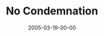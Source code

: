 ---
layout: message
category: message
series: "The Life"
title: "No Condemnation"
date: 2005-03-19-00-00
message_id: 128
audio: "http://s3.amazonaws.com/crossroads-media/messages/audio/The_Life_04_03-19-05_No_Condemnation.mp3"
audio-duration: "41:16"
explicit: false
---
